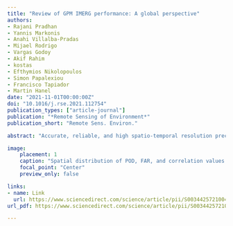```yaml
---
title: "Review of GPM IMERG performance: A global perspective"
authors:
- Rajani Pradhan
- Yannis Markonis
- Anahi Villalba-Pradas
- Mijael Rodrigo
- Vargas Godoy
- Akif Rahim
- kostas
- Efthymios Nikolopoulos
- Simon Papalexiou
- Francisco Tapiador
- Martin Hanel
date: "2021-11-01T00:00:00Z"
doi: "10.1016/j.rse.2021.112754"
publication_types: ["article-journal"]
publication: "*Remote Sensing of Environment*"
publication_short: "Remote Sens. Environ."

abstract: "Accurate, reliable, and high spatio-temporal resolution precipitation data are vital for many applications, including the study of extreme events, hydrological modeling, water resource management, and weather and climate research in general. In this study, we examined the available literature up to 2019 to review the performance of the Integrated Multi-Satellite Retrievals for GPM (IMERG) products. We assessed the performance across different geographical locations and climatic conditions around the globe. Also, in terms of extreme precipitation and hydrological utility. Asia, and in particular China, concentrates the largest number of IMERG evaluation studies on the continental and country level. The performance of IMERG varies with seasons, precipitation type, structure, and intensities. IMERG is shown to appropriately estimate and detect regional precipitation patterns, and their spatial mean. There is sufficient room to improve its performance over mountainous regions characterized by orographic precipitation, complex terrains, and winter precipitation. Furthermore, despite IMERG's better performance compared to other satellite products in reproducing spatio-temporal patterns and variability of extreme precipitation, some studies present limitations surrounding the intensity of precipitation, showing significant under- and overestimation. In terms of temporal performance, at the seasonal scale, IMERG behaves poorly in winter, whereas the performances at monthly and annual scale were reasonably better than the daily and sub-daily scale. However, we also report very few sub-daily studies, particularly at 30-min scale. Finally, in terms of hydrological application, the use of IMERG has resulted in significant discrepancies in the simulation of streamflow. Despite its current limitations, IMERG shows promising results as new versions substitute the previous ones, strengthening the wide range of the potential applications."

image:
    placement: 1
    caption: "Spatial distribution of POD, FAR, and correlation values of IMERG evaluation studies across the countries at daily scale."
    focal_point: "Center"
    preview_only: false

links:
- name: Link
  url: https://www.sciencedirect.com/science/article/pii/S0034425721004740?dgcid=coauthor
url_pdf: https://www.sciencedirect.com/science/article/pii/S0034425721004740/pdfft?md5=479aaea6eace0b65e949c000fce7dd28&pid=1-s2.0-S0034425721004740-main.pdf

---
```

